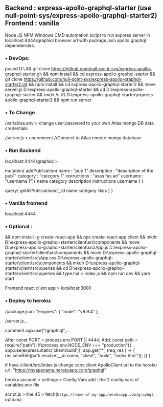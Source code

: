 ## Backend : express-apollo-graphql-starter (use null-point-sys/express-apollo-graphql-starter2) Frontend : vanilla 

Node JS NPM Windows CMD automation script to run express server in localhost:4444/graphiql browser url with package.json apollo graphql dependencies.

### • DevOps:

pushd D:\ 
&& git clone https://github.com/null-point-sys/express-apollo-graphql-starter.git
&& npm install
&& cd express-apollo-graphql-starter
&& git clone https://github.com/null-point-sys/express-apollo-graphql-starter2.git 
&& npm install 
&& cd express-apollo-graphql-starter2 
&& move server.js D:\express-apollo-graphql-starter 
&& cd D:\express-apollo-graphql-starter 
&& rmdir /s /Q D:\express-apollo-graphql-starter\express-apollo-graphql-starter2
&& npm run server

### • To Change
/variables.env > change user:password to your own Atlas mongo DB data credentials.
	
/server.js     > uncomment //Connect to Atlas remote mongo database	

### • Run Backend

localhost:4444/graphiql > 

mutation{
  addPublication(
    name         : "pub 1"
    description  : "description of the pub1"
    category     : "category 1"
    instructions : "asas fas ad"
    username     : "username 1"){
      name
      category
      description
      instructions
      username
    }
}

query{
  getAllPublications{
  	_id
  	name
  	category
  	likes
	}
}

### • Vanilla frontend
localhost:4444

### • Optional :

&& npm install -g create-react-app 
&& npx create-react-app client
&& mkdir D:\express-apollo-graphql-starter\client\src\components
&& move D:\express-apollo-graphql-starter\client\src\App.js D:\express-apollo-graphql-starter\client\src\components
&& move D:\express-apollo-graphql-starter\client\src\App.css D:\express-apollo-graphql-starter\client\src\components
&& mkdir D:\express-apollo-graphql-starter\client\src\queries
&& cd D:\express-apollo-graphql-starter\client\src\queries
&& type nul > index.js
&& npm run dev
&& yarn start

Frontend react client app > localhost:3000

### • Deploy to heroku:

/package.json:
  "engines": { "node": "v8.9.4" },
  
/server.js...

comment app.use("/graphiql",...

After const PORT = process.env.PORT || 4444;
Add:
const path  = require("path");
if(process.env.NODE_ENV === "production"){
	app.use(express.static('client/build'));
	app.get('*', (req, res ) => { res.sendFile(path.resolve(__dirname, "client", "build", "index.html")); })
}

if have /client/src/index.js change cons client ApolloClient url to the heroku url: "https://myappname.herokuapp.com/graphql"

heroku account > settings > Config Vars add : the 2 config vars of variables.env file

script.js > line 45 > fetch(`https://name-of-my-app.herokuapp.com/graphql`, options)
